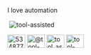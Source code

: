 I love automation

<p>&nbsp;<img align="center" src="https://github-readme-stats.vercel.app/api?username=tool-assisted&show_icons=true&theme=tokyonight&hide_border=true&locale=en" alt="tool-assisted" /></p>

<p align="left">
<a href="https://stackoverflow.com/users/53487757" target="blank"><img align="center" src="https://raw.githubusercontent.com/rahuldkjain/github-profile-readme-generator/master/src/images/icons/Social/stack-overflow.svg" alt="53487757" height="30" width="40" /></a>
<a href="https://medium.com/@tool-assisted" target="blank"><img align="center" src="https://raw.githubusercontent.com/rahuldkjain/github-profile-readme-generator/master/src/images/icons/Social/medium.svg" alt="@tool-assisted" height="30" width="40" /></a>
<a href="https://www.hackerrank.com/tool_assisted" target="blank"><img align="center" src="https://raw.githubusercontent.com/rahuldkjain/github-profile-readme-generator/master/src/images/icons/Social/hackerrank.svg" alt="tool_assisted" height="30" width="40" /></a>
<a href="https://www.leetcode.com/tool-assisted" target="blank"><img align="center" src="https://raw.githubusercontent.com/rahuldkjain/github-profile-readme-generator/master/src/images/icons/Social/leet-code.svg" alt="tool-assisted" height="30" width="40" /></a>
</p>
